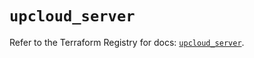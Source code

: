 # `upcloud_server`

Refer to the Terraform Registry for docs: [`upcloud_server`](https://registry.terraform.io/providers/upcloudltd/upcloud/5.28.0/docs/resources/server).
